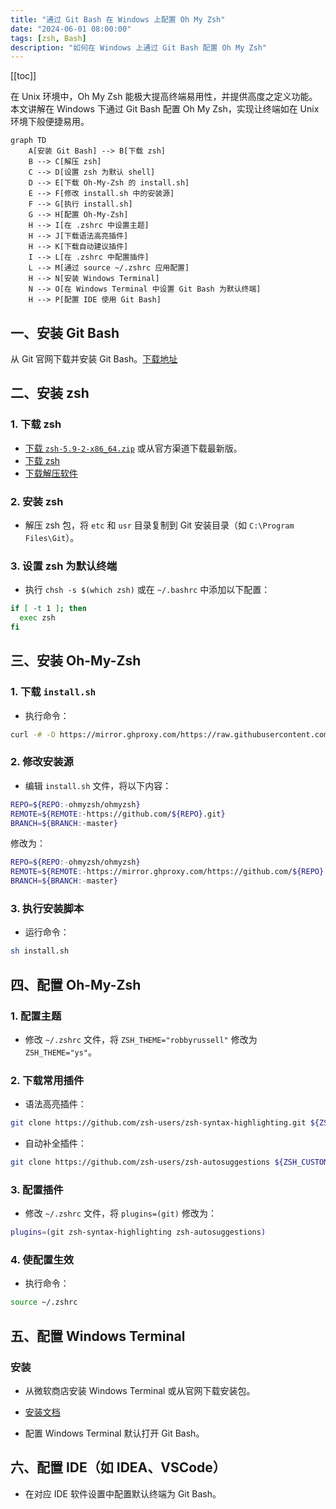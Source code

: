 ```yaml
---
title: "通过 Git Bash 在 Windows 上配置 Oh My Zsh"
date: "2024-06-01 08:00:00"
tags: [zsh, Bash]
description: "如何在 Windows 上通过 Git Bash 配置 Oh My Zsh"
---
```


[[toc]]

在 Unix 环境中，Oh My Zsh 能极大提高终端易用性，并提供高度之定义功能。本文讲解在 Windows 下通过 Git Bash 配置 Oh My Zsh，实现让终端如在 Unix 环境下般便捷易用。

```mermaid
graph TD
    A[安装 Git Bash] --> B[下载 zsh]
    B --> C[解压 zsh]
    C --> D[设置 zsh 为默认 shell]
    D --> E[下载 Oh-My-Zsh 的 install.sh]
    E --> F[修改 install.sh 中的安装源]
    F --> G[执行 install.sh]
    G --> H[配置 Oh-My-Zsh]
    H --> I[在 .zshrc 中设置主题]
    H --> J[下载语法高亮插件]
    H --> K[下载自动建议插件]
    I --> L[在 .zshrc 中配置插件]
    L --> M[通过 source ~/.zshrc 应用配置]
    H --> N[安装 Windows Terminal]
    N --> O[在 Windows Terminal 中设置 Git Bash 为默认终端]
    H --> P[配置 IDE 使用 Git Bash]
```

## 一、安装 Git Bash

从 Git 官网下载并安装 Git Bash。[下载地址](https://git-scm.com/downloads)

## 二、安装 zsh

### 1. 下载 zsh

- [下载 `zsh-5.9-2-x86_64.zip`](https://grr.lanzouo.com/iIgdg21xqqfe) 或从官方渠道下载最新版。
- [下载 zsh](https://packages.msys2.org/package/zsh?repo=msys&variant=x86_64)
- [下载解压软件](https://peazip.github.io/)

### 2. 安装 zsh

- 解压 zsh 包，将 `etc` 和 `usr` 目录复制到 Git 安装目录（如 `C:\Program Files\Git`）。

### 3. 设置 zsh 为默认终端

- 执行 `chsh -s $(which zsh)` 或在 `~/.bashrc` 中添加以下配置：

```sh
if [ -t 1 ]; then
  exec zsh
fi
```

## 三、安装 Oh-My-Zsh

### 1. 下载 `install.sh`

- 执行命令：

```sh
curl -# -O https://mirror.ghproxy.com/https://raw.githubusercontent.com/ohmyzsh/ohmyzsh/master/tools/install.sh
```

### 2. 修改安装源

- 编辑 `install.sh` 文件，将以下内容：

```sh
REPO=${REPO:-ohmyzsh/ohmyzsh}
REMOTE=${REMOTE:-https://github.com/${REPO}.git}
BRANCH=${BRANCH:-master}
```

修改为：

```sh
REPO=${REPO:-ohmyzsh/ohmyzsh}
REMOTE=${REMOTE:-https://mirror.ghproxy.com/https://github.com/${REPO}.git}
BRANCH=${BRANCH:-master}
```

### 3. 执行安装脚本

- 运行命令：

```sh
sh install.sh
```

## 四、配置 Oh-My-Zsh

### 1. 配置主题

- 修改 `~/.zshrc` 文件，将 `ZSH_THEME="robbyrussell"` 修改为 `ZSH_THEME="ys"`。

### 2. 下载常用插件

- 语法高亮插件：

```sh
git clone https://github.com/zsh-users/zsh-syntax-highlighting.git ${ZSH_CUSTOM:-~/.oh-my-zsh/custom}/plugins/zsh-syntax-highlighting
```

- 自动补全插件：

```sh
git clone https://github.com/zsh-users/zsh-autosuggestions ${ZSH_CUSTOM:-~/.oh-my-zsh/custom}/plugins/zsh-autosuggestions
```

### 3. 配置插件

- 修改 `~/.zshrc` 文件，将 `plugins=(git)` 修改为：

```sh
plugins=(git zsh-syntax-highlighting zsh-autosuggestions)
```

### 4. 使配置生效

- 执行命令：

```sh
source ~/.zshrc
```

## 五、配置 Windows Terminal

### 安装

- 从微软商店安装 Windows Terminal 或从官网下载安装包。
- [安装文档](https://learn.microsoft.com/zh-cn/windows/terminal/install)

- 配置 Windows Terminal 默认打开 Git Bash。

## 六、配置 IDE（如 IDEA、VSCode）

- 在对应 IDE 软件设置中配置默认终端为 Git Bash。
